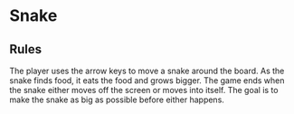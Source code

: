 # Snake

## Rules
The player uses the arrow keys to move a snake around the board. As the snake finds food, it eats the food and grows bigger. The game ends when the snake either moves off the screen or moves into itself. The goal is to make the snake as big as possible before either happens.